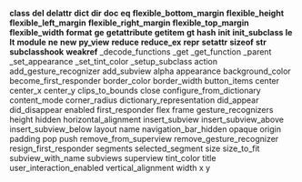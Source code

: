 __class__
__del__
__delattr__
__dict__
__dir__
__doc__
__eq__
__flexible_bottom_margin__
__flexible_height__
__flexible_left_margin__
__flexible_right_margin__
__flexible_top_margin__
__flexible_width__
__format__
__ge__
__getattribute__
__getitem__
__gt__
__hash__
__init__
__init_subclass__
__le__
__lt__
__module__
__ne__
__new__
__py_view__
__reduce__
__reduce_ex__
__repr__
__setattr__
__sizeof__
__str__
__subclasshook__
__weakref__
_decode_functions
_get
_get_function
_parent
_set_appearance
_set_tint_color
_setup_subclass
action
add_gesture_recognizer
add_subview
alpha
appearance
background_color
become_first_responder
border_color
border_width
button_items
center
center_x
center_y
clips_to_bounds
close
configure_from_dictionary
content_mode
corner_radius
dictionary_representation
did_appear
did_disappear
enabled
first_responder
flex
frame
gesture_recognizers
height
hidden
horizontal_alignment
insert_subview
insert_subview_above
insert_subview_below
layout
name
navigation_bar_hidden
opaque
origin
padding
pop
push
remove_from_superview
remove_gesture_recognizer
resign_first_responder
segments
selected_segment
size
size_to_fit
subview_with_name
subviews
superview
tint_color
title
user_interaction_enabled
vertical_alignment
width
x
y